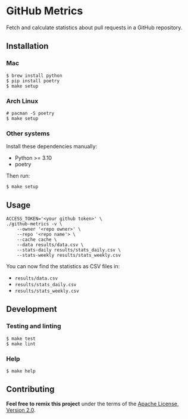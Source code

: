 # GitHub Metrics

Fetch and calculate statistics about pull requests in a GitHub repository.

## Installation

### Mac

```shell
$ brew install python
$ pip install poetry
$ make setup
```

### Arch Linux

```shell
# pacman -S poetry
$ make setup
```

### Other systems

Install these dependencies manually:

- Python >= 3.10
- poetry

Then run:

```shell
$ make setup
```

## Usage

```shell
ACCESS_TOKEN='<your github token>' \
./github-metrics -v \
    --owner '<repo owner>' \
    --repo '<repo name'> \
    --cache cache \
    --data results/data.csv \
    --stats-daily results/stats_daily.csv \
    --stats-weekly results/stats_weekly.csv
```

You can now find the statistics as CSV files in:

- `results/data.csv`
- `results/stats_daily.csv`
- `results/stats_weekly.csv`

## Development

### Testing and linting

``` shell
$ make test
$ make lint
```

### Help

``` shell
$ make help
```

## Contributing

__Feel free to remix this project__ under the terms of the [Apache License,
Version 2.0](http://www.apache.org/licenses/LICENSE-2.0).
